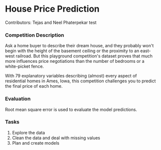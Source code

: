 # House Price Prediction
Contributors: Tejas and Neel Phaterpekar
test

### Competition Description
Ask a home buyer to describe their dream house, and they probably won't begin with the height of the basement ceiling or the proximity to an east-west railroad. But this playground competition's dataset proves that much more influences price negotiations than the number of bedrooms or a white-picket fence.

With 79 explanatory variables describing (almost) every aspect of residential homes in Ames, Iowa, this competition challenges you to predict the final price of each home.

### Evaluation

Root mean square error is used to evaluate the model predictions.

### Tasks

1. Explore the data
2. Clean the data and deal with missing values
3. Plan and create models
